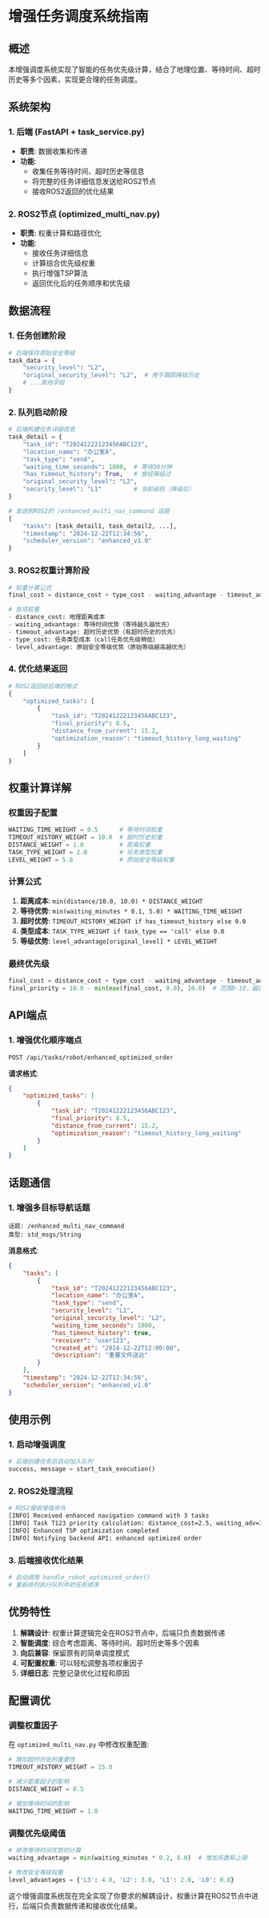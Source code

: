 # 增强任务调度系统指南

## 概述

本增强调度系统实现了智能的任务优先级计算，结合了地理位置、等待时间、超时历史等多个因素，实现更合理的任务调度。

## 系统架构

### 1. 后端 (FastAPI + task_service.py)
- **职责**: 数据收集和传递
- **功能**: 
  - 收集任务等待时间、超时历史等信息
  - 将完整的任务详细信息发送给ROS2节点
  - 接收ROS2返回的优化结果

### 2. ROS2节点 (optimized_multi_nav.py)
- **职责**: 权重计算和路径优化
- **功能**:
  - 接收任务详细信息
  - 计算综合优先级权重
  - 执行增强TSP算法
  - 返回优化后的任务顺序和优先级

## 数据流程

### 1. 任务创建阶段
```python
# 后端保存原始安全等级
task_data = {
    "security_level": "L2",
    "original_security_level": "L2",  # 用于跟踪降级历史
    # ...其他字段
}
```

### 2. 队列启动阶段
```python
# 后端构建任务详细信息
task_detail = {
    "task_id": "T20241222123456ABC123",
    "location_name": "办公室A",
    "task_type": "send",
    "waiting_time_seconds": 1800,  # 等待30分钟
    "has_timeout_history": True,   # 曾经降级过
    "original_security_level": "L2",
    "security_level": "L1"         # 当前级别（降级后）
}

# 发送到ROS2的 /enhanced_multi_nav_command 话题
{
    "tasks": [task_detail1, task_detail2, ...],
    "timestamp": "2024-12-22T12:34:56",
    "scheduler_version": "enhanced_v1.0"
}
```

### 3. ROS2权重计算阶段
```python
# 权重计算公式
final_cost = distance_cost + type_cost - waiting_advantage - timeout_advantage - level_advantage

# 各项权重
- distance_cost: 地理距离成本
- waiting_advantage: 等待时间优势（等待越久越优先）
- timeout_advantage: 超时历史优势（有超时历史的优先）
- type_cost: 任务类型成本（call任务优先级稍低）
- level_advantage: 原始安全等级优势（原始等级越高越优先）
```

### 4. 优化结果返回
```python
# ROS2返回给后端的格式
{
    "optimized_tasks": [
        {
            "task_id": "T20241222123456ABC123",
            "final_priority": 8.5,
            "distance_from_current": 15.2,
            "optimization_reason": "timeout_history_long_waiting"
        }
    ]
}
```

## 权重计算详解

### 权重因子配置
```python
WAITING_TIME_WEIGHT = 0.5      # 等待时间权重
TIMEOUT_HISTORY_WEIGHT = 10.0  # 超时历史权重
DISTANCE_WEIGHT = 1.0          # 距离权重
TASK_TYPE_WEIGHT = 2.0         # 任务类型权重
LEVEL_WEIGHT = 5.0             # 原始安全等级权重
```

### 计算公式
1. **距离成本**: `min(distance/10.0, 10.0) * DISTANCE_WEIGHT`
2. **等待优势**: `min(waiting_minutes * 0.1, 5.0) * WAITING_TIME_WEIGHT`
3. **超时优势**: `TIMEOUT_HISTORY_WEIGHT if has_timeout_history else 0.0`
4. **类型成本**: `TASK_TYPE_WEIGHT if task_type == 'call' else 0.0`
5. **等级优势**: `level_advantage[original_level] * LEVEL_WEIGHT`

### 最终优先级
```python
final_cost = distance_cost + type_cost - waiting_advantage - timeout_advantage - level_advantage
final_priority = 10.0 - min(max(final_cost, 0.0), 10.0)  # 范围0-10，越高越优先
```

## API端点

### 1. 增强优化顺序端点
```
POST /api/tasks/robot/enhanced_optimized_order
```

**请求格式**:
```json
{
    "optimized_tasks": [
        {
            "task_id": "T20241222123456ABC123",
            "final_priority": 8.5,
            "distance_from_current": 15.2,
            "optimization_reason": "timeout_history_long_waiting"
        }
    ]
}
```

## 话题通信

### 1. 增强多目标导航话题
```
话题: /enhanced_multi_nav_command
类型: std_msgs/String
```

**消息格式**:
```json
{
    "tasks": [
        {
            "task_id": "T20241222123456ABC123",
            "location_name": "办公室A",
            "task_type": "send",
            "security_level": "L1",
            "original_security_level": "L2",
            "waiting_time_seconds": 1800,
            "has_timeout_history": true,
            "receiver": "user123",
            "created_at": "2024-12-22T12:00:00",
            "description": "重要文件送达"
        }
    ],
    "timestamp": "2024-12-22T12:34:56",
    "scheduler_version": "enhanced_v1.0"
}
```

## 使用示例

### 1. 启动增强调度
```python
# 后端创建任务后自动加入队列
success, message = start_task_execution()
```

### 2. ROS2处理流程
```bash
# ROS2接收增强命令
[INFO] Received enhanced navigation command with 3 tasks
[INFO] Task T123 priority calculation: distance_cost=2.5, waiting_adv=1.5, timeout_adv=10.0, final_priority=8.2
[INFO] Enhanced TSP optimization completed
[INFO] Notifying backend API: enhanced optimized order
```

### 3. 后端接收优化结果
```python
# 自动调用 handle_robot_optimized_order()
# 重新排列执行队列中的任务顺序
```

## 优势特性

1. **解耦设计**: 权重计算逻辑完全在ROS2节点中，后端只负责数据传递
2. **智能调度**: 综合考虑距离、等待时间、超时历史等多个因素
3. **向后兼容**: 保留原有的简单调度模式
4. **可配置权重**: 可以轻松调整各项权重因子
5. **详细日志**: 完整记录优化过程和原因

## 配置调优

### 调整权重因子
在 `optimized_multi_nav.py` 中修改权重配置:
```python
# 增加超时历史的重要性
TIMEOUT_HISTORY_WEIGHT = 15.0

# 减少距离因子的影响
DISTANCE_WEIGHT = 0.5

# 增加等待时间的影响
WAITING_TIME_WEIGHT = 1.0
```

### 调整优先级阈值
```python
# 修改等待时间优势的计算
waiting_advantage = min(waiting_minutes * 0.2, 8.0)  # 增加系数和上限

# 修改安全等级权重
level_advantages = {'L3': 4.0, 'L2': 3.0, 'L1': 2.0, 'L0': 0.0}
```

这个增强调度系统现在完全实现了你要求的解耦设计，权重计算在ROS2节点中进行，后端只负责数据传递和接收优化结果。
